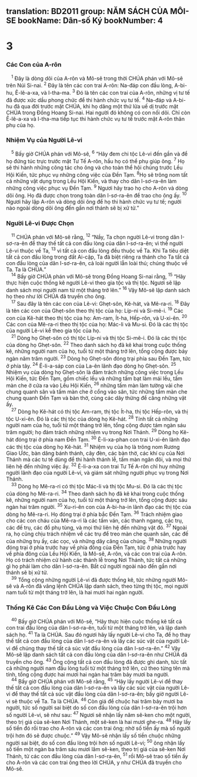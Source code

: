 translation: BD2011
group: NĂM SÁCH CỦA MÔI-SE
bookName: Dân-số Ký 
bookNumber: 4
-------

<div class="title"><h1>3</h1><h3>Các Con của A-rôn</h3></div>
<span class="verse dan_3_1"> <sup>1</sup> Ðây là dòng dõi của A-rôn và Mô-sê trong thời CHÚA phán với Mô-sê trên Núi Si-nai. </span>
<span class="verse dan_3_2"><sup>2</sup> Ðây là tên các con trai A-rôn: Na-đáp con đầu lòng, A-bi-hu, Ê-lê-a-xa, và I-tha-ma. </span>
<span class="verse dan_3_3"><sup>3</sup> Ðó là tên các con trai của A-rôn, những vị tư tế đã được xức dầu phong chức để thi hành chức vụ tư tế. </span>
<span class="verse dan_3_4"><sup>4</sup> Na-đáp và A-bi-hu đã qua đời trước mặt CHÚA, khi họ dâng một thứ lửa uế dị trước mặt CHÚA trong Ðồng Hoang Si-nai. Hai người đó không có con nối dõi. Chỉ còn Ê-lê-a-xa và I-tha-ma tiếp tục thi hành chức vụ tư tế trước mặt A-rôn thân phụ của họ.<br/></span>
<div class="title"><h3>Nhiệm Vụ của Người Lê-vi</h3></div>
<span class="verse dan_3_5"> <sup>5</sup> Bấy giờ CHÚA phán với Mô-sê, </span>
<span class="verse dan_3_6"><sup>6</sup> “Hãy đem chi tộc Lê-vi đến gần và để họ đứng túc trực trước mặt Tư Tế A-rôn, hầu họ có thể phụ giúp ông. </span>
<span class="verse dan_3_7"><sup>7</sup> Họ sẽ thi hành những công tác cho ông và cho toàn thể hội chúng trước Lều Hội Kiến, tức phục vụ những công việc của Ðền Tạm. </span>
<span class="verse dan_3_8"><sup>8</sup>Họ sẽ trông nom tất cả những vật dụng trong Lều Hội Kiến, và thay cho dân I-sơ-ra-ên làm những công việc phục vụ Ðền Tạm. </span>
<span class="verse dan_3_9"><sup>9</sup> Ngươi hãy trao họ cho A-rôn và dòng dõi ông. Họ đã được chọn trong toàn dân I-sơ-ra-ên để trao cho ông ấy. </span>
<span class="verse dan_3_10"><sup>10</sup> Ngươi hãy lập A-rôn và dòng dõi ông để họ thi hành chức vụ tư tế; người nào ngoài dòng dõi ông đến gần nơi thánh sẽ bị xử tử.”<br/></span>
<div class="title"><h3>Người Lê-vi Ðược Chọn</h3></div>
<span class="verse dan_3_11"> <sup>11</sup> CHÚA phán với Mô-sê rằng, </span>
<span class="verse dan_3_12"><sup>12</sup> “Nầy, Ta chọn người Lê-vi trong dân I-sơ-ra-ên để thay thế tất cả con đầu lòng của dân I-sơ-ra-ên; vì thế người Lê-vi thuộc về Ta, </span>
<span class="verse dan_3_13"><sup>13</sup> vì tất cả con đầu lòng đều thuộc về Ta. Khi Ta tiêu diệt tất cả con đầu lòng trong đất Ai-cập, Ta đã biệt riêng ra thánh cho Ta tất cả con đầu lòng của dân I-sơ-ra-ên, cả loài người lẫn loài thú; chúng thuộc về Ta. Ta là CHÚA.”<br/></span>
<span class="verse dan_3_14"> <sup>14</sup> Bấy giờ CHÚA phán với Mô-sê trong Ðồng Hoang Si-nai rằng, </span>
<span class="verse dan_3_15"><sup>15</sup> “Hãy thực hiện cuộc thống kê người Lê-vi theo gia tộc và thị tộc. Ngươi sẽ lập danh sách mọi người nam từ một tháng trở lên.” </span>
<span class="verse dan_3_16"><sup>16</sup> Vậy Mô-sê lập danh sách họ theo như lời CHÚA đã truyền cho ông.<br/></span>
<span class="verse dan_3_17"> <sup>17</sup> Sau đây là tên các con của Lê-vi: Ghẹt-sôn, Kê-hát, và Mê-ra-ri. </span>
<span class="verse dan_3_18"><sup>18</sup> Ðây là tên các con của Ghẹt-sôn theo thị tộc của họ: Líp-ni và Si-mê-i. </span>
<span class="verse dan_3_19"><sup>19</sup> Các con của Kê-hát theo thị tộc của họ: Am-ram, Ít-ha, Hếp-rôn, và U-xi-ên. </span>
<span class="verse dan_3_20"><sup>20</sup> Các con của Mê-ra-ri theo thị tộc của họ: Mác-li và Mu-si. Ðó là các thị tộc của người Lê-vi kể theo gia tộc của họ.<br/></span>
<span class="verse dan_3_21"> <sup>21</sup> Dòng họ Ghẹt-sôn có thị tộc Líp-ni và thị tộc Si-mê-i. Ðó là các thị tộc của dòng họ Ghẹt-sôn. </span>
<span class="verse dan_3_22"><sup>22</sup> Theo danh sách họ đã kê khai trong cuộc thống kê, những người nam của họ, tuổi từ một tháng trở lên, tổng cộng được bảy ngàn năm trăm người. </span>
<span class="verse dan_3_23"><sup>23</sup> Dòng họ Ghẹt-sôn đóng trại phía sau Ðền Tạm, tức ở phía tây. </span>
<span class="verse dan_3_24"><sup>24</sup> Ê-li-a-sáp con của La-ên lãnh đạo dòng họ Ghẹt-sôn. </span>
<span class="verse dan_3_25"><sup>25</sup> Nhiệm vụ của dòng họ Ghẹt-sôn là đảm trách những công việc trong Lều Hội Kiến, tức Ðền Tạm, gồm chiếc lều và những tấm bạt làm mái lều, tấm màn che ở cửa ra vào Lều Hội Kiến, </span>
<span class="verse dan_3_26"><sup>26</sup> những tấm màn làm tường vải che chung quanh sân và tấm màn che ở cổng vào sân, tức những tấm màn che chung quanh Ðền Tạm và bàn thờ, cùng các dây thừng để căng những vật ấy.<br/></span>
<span class="verse dan_3_27"> <sup>27</sup> Dòng họ Kê-hát có thị tộc Am-ram, thị tộc Ít-ha, thị tộc Hếp-rôn, và thị tộc U-xi-ên. Ðó là các thị tộc của dòng họ Kê-hát. </span>
<span class="verse dan_3_28"><sup>28</sup> Tính tất cả những người nam của họ, tuổi từ một tháng trở lên, tổng cộng được tám ngàn sáu trăm người; họ đảm trách những nhiệm vụ trong Nơi Thánh. </span>
<span class="verse dan_3_29"><sup>29</sup> Dòng họ Kê-hát đóng trại ở phía nam Ðền Tạm. </span>
<span class="verse dan_3_30"><sup>30</sup> Ê-li-xa-phan con trai U-xi-ên lãnh đạo các thị tộc của dòng họ Kê-hát. </span>
<span class="verse dan_3_31"><sup>31</sup> Nhiệm vụ của họ là trông nom Rương Giao Ước, bàn dâng bánh thánh, cây đèn, các bàn thờ, các khí cụ của Nơi Thánh mà các tư tế dùng để thi hành thánh lễ, tấm màn ngăn đôi, và mọi thứ liên hệ đến những việc ấy. </span>
<span class="verse dan_3_32"><sup>32</sup> Ê-li-a-xa con trai Tư Tế A-rôn chỉ huy những người lãnh đạo của người Lê-vi, và giám sát những người phục vụ trong Nơi Thánh.<br/></span>
<span class="verse dan_3_33"> <sup>33</sup> Dòng họ Mê-ra-ri có thị tộc Mác-li và thị tộc Mu-si. Ðó là các thị tộc của dòng họ Mê-ra-ri. </span>
<span class="verse dan_3_34"><sup>34</sup> Theo danh sách họ đã kê khai trong cuộc thống kê, những người nam của họ, tuổi từ một tháng trở lên, tổng cộng được sáu ngàn hai trăm người. </span>
<span class="verse dan_3_35"><sup>35</sup> Xu-ri-ên con của A-bi-ha-in lãnh đạo các thị tộc của dòng họ Mê-ra-ri. Họ đóng trại ở phía bắc Ðền Tạm. </span>
<span class="verse dan_3_36"><sup>36</sup> Trách nhiệm giao cho các con cháu của Mê-ra-ri là các tấm ván, các thanh ngang, các trụ, các đế trụ, các đồ phụ tùng, và mọi thứ liên hệ đến những vật đó. </span>
<span class="verse dan_3_37"><sup>37</sup> Ngoài ra, họ cũng chịu trách nhiệm về các trụ để treo màn che quanh sân, các đế của những trụ ấy, các cọc, và những dây căng của chúng. </span>
<span class="verse dan_3_38"><sup>38</sup> Những người đóng trại ở phía trước hay về phía đông của Ðền Tạm, tức ở phía trước hay về phía đông của Lều Hội Kiến, là Mô-sê, A-rôn, và các con trai của A-rôn. Họ có trách nhiệm cử hành các thánh lễ trong Nơi Thánh, tức tất cả những gì họ phải làm cho dân I-sơ-ra-ên. Bất cứ người ngoài nào đến gần nơi thánh sẽ bị xử tử.<br/></span>
<span class="verse dan_3_39"> <sup>39</sup> Tổng cộng những người Lê-vi đã được thống kê, tức những người Mô-sê và A-rôn đã vâng lệnh CHÚA lập danh sách, theo từng thị tộc, mọi người nam tuổi từ một tháng trở lên, là hai mươi hai ngàn người.<br/></span>
<div class="title"><h3>Thống Kê Các Con Ðầu Lòng và Việc Chuộc Con Ðầu Lòng</h3></div>
<span class="verse dan_3_40"> <sup>40</sup> Bấy giờ CHÚA phán với Mô-sê, “Hãy thực hiện cuộc thống kê tất cả con trai đầu lòng của dân I-sơ-ra-ên, tuổi từ một tháng trở lên, và lập danh sách họ. </span>
<span class="verse dan_3_41"><sup>41</sup> Ta là CHÚA. Sau đó ngươi hãy lấy người Lê-vi cho Ta, để họ thay thế tất cả con đầu lòng của dân I-sơ-ra-ên và lấy các súc vật của người Lê-vi để chúng thay thế tất cả súc vật đầu lòng của dân I-sơ-ra-ên.” </span>
<span class="verse dan_3_42"><sup>42</sup> Vậy Mô-sê lập danh sách tất cả con đầu lòng của dân I-sơ-ra-ên như CHÚA đã truyền cho ông. </span>
<span class="verse dan_3_43"><sup>43</sup> Ông cộng tất cả con đầu lòng đã được ghi danh, tức tất cả những người nam đầu lòng tuổi từ một tháng trở lên, cứ theo từng tên mà tính, tổng cộng được hai mươi hai ngàn hai trăm bảy mươi ba người.<br/></span>
<span class="verse dan_3_44"> <sup>44</sup> Bấy giờ CHÚA phán với Mô-sê rằng, </span>
<span class="verse dan_3_45"><sup>45</sup> “Hãy lấy người Lê-vi để thay thế tất cả con đầu lòng của dân I-sơ-ra-ên và lấy các súc vật của người Lê-vi để thay thế tất cả súc vật đầu lòng của dân I-sơ-ra-ên; bấy giờ người Lê-vi sẽ thuộc về Ta. Ta là CHÚA. </span>
<span class="verse dan_3_46"><sup>46</sup> Còn giá để chuộc hai trăm bảy mươi ba người, tức số người sai biệt do số con đầu lòng của dân I-sơ-ra-ên trội hơn số người Lê-vi, sẽ như sau: </span>
<span class="verse dan_3_47"><sup>47</sup> Ngươi sẽ nhận lấy năm sê-ken cho một người, theo trị giá của sê-ken Nơi Thánh, một sê-ken là hai mươi ghe-ra. </span>
<span class="verse dan_3_48"><sup>48</sup> Hãy lấy số tiền đó rồi trao cho A-rôn và các con trai ông; nhờ số tiền ấy mà số người trội hơn đó sẽ được chuộc.” </span>
<span class="verse dan_3_49"><sup>49</sup> Vậy Mô-sê nhận lấy số tiền chuộc những người sai biệt, do số con đầu lòng trội hơn số người Lê-vi; </span>
<span class="verse dan_3_50"><sup>50</sup> ông nhận lấy số tiền một ngàn ba trăm sáu mươi lăm sê-ken, theo trị giá của sê-ken Nơi Thánh, từ các con đầu lòng của dân I-sơ-ra-ên, </span>
<span class="verse dan_3_51"><sup>51</sup> rồi Mô-sê trao số tiền ấy cho A-rôn và các con trai ông theo lời CHÚA, y như CHÚA đã truyền cho Mô-sê.<br/></span>
